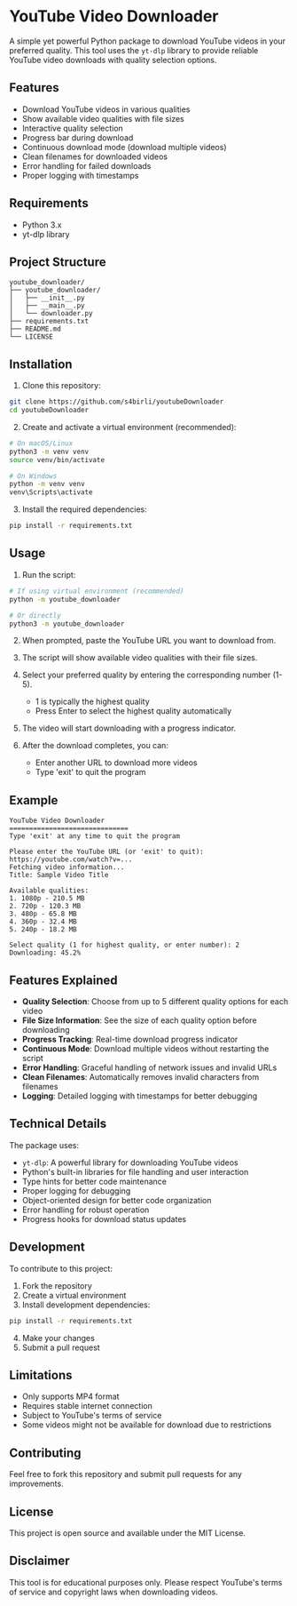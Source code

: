 # YouTube Video Downloader

A simple yet powerful Python package to download YouTube videos in your preferred quality. This tool uses the `yt-dlp` library to provide reliable YouTube video downloads with quality selection options.

## Features

- Download YouTube videos in various qualities
- Show available video qualities with file sizes
- Interactive quality selection
- Progress bar during download
- Continuous download mode (download multiple videos)
- Clean filenames for downloaded videos
- Error handling for failed downloads
- Proper logging with timestamps

## Requirements

- Python 3.x
- yt-dlp library

## Project Structure

```
youtube_downloader/
├── youtube_downloader/
│   ├── __init__.py
│   ├── __main__.py
│   └── downloader.py
├── requirements.txt
├── README.md
└── LICENSE
```

## Installation

1. Clone this repository:
```bash
git clone https://github.com/s4birli/youtubeDownloader
cd youtubeDownloader
```

2. Create and activate a virtual environment (recommended):
```bash
# On macOS/Linux
python3 -m venv venv
source venv/bin/activate

# On Windows
python -m venv venv
venv\Scripts\activate
```

3. Install the required dependencies:
```bash
pip install -r requirements.txt
```

## Usage

1. Run the script:
```bash
# If using virtual environment (recommended)
python -m youtube_downloader

# Or directly
python3 -m youtube_downloader
```

2. When prompted, paste the YouTube URL you want to download from.

3. The script will show available video qualities with their file sizes.

4. Select your preferred quality by entering the corresponding number (1-5).
   - 1 is typically the highest quality
   - Press Enter to select the highest quality automatically

5. The video will start downloading with a progress indicator.

6. After the download completes, you can:
   - Enter another URL to download more videos
   - Type 'exit' to quit the program

## Example

```
YouTube Video Downloader
==============================
Type 'exit' at any time to quit the program

Please enter the YouTube URL (or 'exit' to quit): https://youtube.com/watch?v=...
Fetching video information...
Title: Sample Video Title

Available qualities:
1. 1080p - 210.5 MB
2. 720p - 120.3 MB
3. 480p - 65.8 MB
4. 360p - 32.4 MB
5. 240p - 18.2 MB

Select quality (1 for highest quality, or enter number): 2
Downloading: 45.2%
```

## Features Explained

- **Quality Selection**: Choose from up to 5 different quality options for each video
- **File Size Information**: See the size of each quality option before downloading
- **Progress Tracking**: Real-time download progress indicator
- **Continuous Mode**: Download multiple videos without restarting the script
- **Error Handling**: Graceful handling of network issues and invalid URLs
- **Clean Filenames**: Automatically removes invalid characters from filenames
- **Logging**: Detailed logging with timestamps for better debugging

## Technical Details

The package uses:
- `yt-dlp`: A powerful library for downloading YouTube videos
- Python's built-in libraries for file handling and user interaction
- Type hints for better code maintenance
- Proper logging for debugging
- Object-oriented design for better code organization
- Error handling for robust operation
- Progress hooks for download status updates

## Development

To contribute to this project:

1. Fork the repository
2. Create a virtual environment
3. Install development dependencies:
```bash
pip install -r requirements.txt
```
4. Make your changes
5. Submit a pull request

## Limitations

- Only supports MP4 format
- Requires stable internet connection
- Subject to YouTube's terms of service
- Some videos might not be available for download due to restrictions

## Contributing

Feel free to fork this repository and submit pull requests for any improvements.

## License

This project is open source and available under the MIT License.

## Disclaimer

This tool is for educational purposes only. Please respect YouTube's terms of service and copyright laws when downloading videos. 